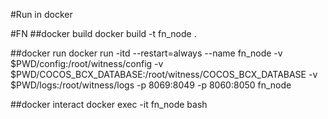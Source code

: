 #Run in docker

#FN
##docker build
docker build -t fn_node .  

##docker run
docker run -itd --restart=always --name fn_node -v $PWD/config:/root/witness/config -v $PWD/COCOS_BCX_DATABASE:/root/witness/COCOS_BCX_DATABASE -v $PWD/logs:/root/witness/logs -p 8069:8049 -p 8060:8050  fn_node

##docker interact
docker exec -it fn_node bash  
